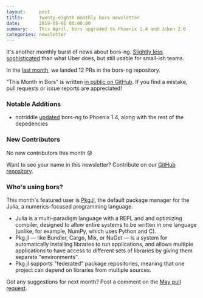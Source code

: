 ```yaml
---
layout:     post
title:      Twenty-eighth monthly bors newsletter
date:       2019-05-01 00:00:00
summary:    This April, bors upgraded to Phoenix 1.4 and Joken 2.0
categories: newsletter
---
```


It's another monthly burst of news about bors-ng. [Slightly less sophisticated](https://news.ycombinator.com/item?id=19695027) than what Uber does, but still usable for small-ish teams.

In the [last month](https://github.com/bors-ng/bors-ng/pulls?utf8=%E2%9C%93&q=is%3Apr%20is%3Amerged%20closed%3A2019-04-01..2019-04-30),
we landed 12 PRs in the bors-ng repository.

"This Month in Bors" is written [in public on GitHub][GitHub for TMiB].
If you find a mistake, pull requests or issue reports are appreciated!

[GitHub for TMiB]: https://github.com/bors-ng/bors-ng.github.io


### Notable Additions

* notriddle [updated](https://github.com/bors-ng/bors-ng/pull/635) bors-ng to Phoenix 1.4, along with the rest of the depedencies


### New Contributors

No new contributors this month 😟

Want to see your name in this newsletter? Contribute on our [GitHub repository](https://github.com/bors-ng/bors-ng).


### Who's using bors?

This month's featured user is [Pkg.jl](https://github.com/JuliaLang/Pkg.jl), the default package manager for the Julia, a numerics-focused programming language.

* Julia is a multi-paradigm language with a REPL and and optimizing compiler, designed to allow entire systems to be written in one language (unlike, for example, NumPy, which uses Python and C).
* Pkg.jl — like Bundler, Cargo, Mix, or NuGet — is a system for automatically installing libraries to run applications, and allows multiple applications to have access to different sets of libraries by giving them separate "environments".
* Pkg.jl supports "federated" package repositories, meaning that one project can depend on libraries from multiple sources.

Got any suggestions for next month?
Post a comment on the [May pull request](https://github.com/bors-ng/bors-ng.github.io/pull/77).
